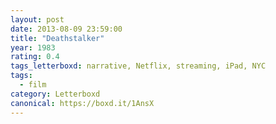 ```yaml
---
layout: post 
date: 2013-08-09 23:59:00
title: "Deathstalker"
year: 1983
rating: 0.4
tags_letterboxd: narrative, Netflix, streaming, iPad, NYC
tags:
  - film
category: Letterboxd
canonical: https://boxd.it/1AnsX
---
```

